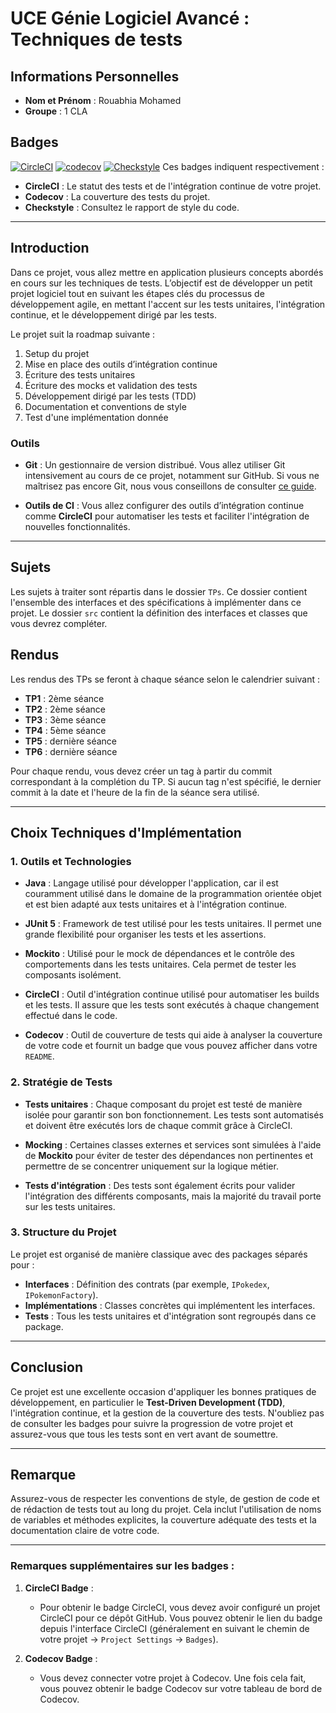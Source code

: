 # UCE Génie Logiciel Avancé : Techniques de tests

## Informations Personnelles

- **Nom et Prénom** : Rouabhia Mohamed
- **Groupe** : 1 CLA

## Badges
[![CircleCI](https://circleci.com/gh/rouabhiamohamed/ceri-m1-techniques-de-test.svg?style=shield)](https://circleci.com/gh/rouabhiamohamed/ceri-m1-techniques-de-test)
[![codecov](https://codecov.io/gh/rouabhiamohamed/ceri-m1-techniques-de-test/graph/badge.svg?token=WSX5HZDM4U)](https://codecov.io/gh/rouabhiamohamed/ceri-m1-techniques-de-test)
[![Checkstyle](https://img.shields.io/badge/Checkstyle-Report-blue)](https://rouabhiamohamed.github.io/ceri-m1-techniques-de-test//target/site/checkstyle.html)
Ces badges indiquent respectivement :

- **CircleCI** : Le statut des tests et de l'intégration continue de votre projet.
- **Codecov** : La couverture des tests du projet.
- **Checkstyle** : Consultez le rapport de style du code.
---

## Introduction

Dans ce projet, vous allez mettre en application plusieurs concepts abordés en cours sur les techniques de tests. L’objectif est de développer un petit projet logiciel tout en suivant les étapes clés du processus de développement agile, en mettant l'accent sur les tests unitaires, l'intégration continue, et le développement dirigé par les tests.

Le projet suit la roadmap suivante :

1. Setup du projet
2. Mise en place des outils d’intégration continue
3. Écriture des tests unitaires
4. Écriture des mocks et validation des tests
5. Développement dirigé par les tests (TDD)
6. Documentation et conventions de style
7. Test d'une implémentation donnée

### Outils

- **Git** : Un gestionnaire de version distribué. Vous allez utiliser Git intensivement au cours de ce projet, notamment sur GitHub. Si vous ne maîtrisez pas encore Git, nous vous conseillons de consulter [ce guide](http://rogerdudler.github.io/git-guide/).

- **Outils de CI** : Vous allez configurer des outils d’intégration continue comme **CircleCI** pour automatiser les tests et faciliter l'intégration de nouvelles fonctionnalités.

---

## Sujets

Les sujets à traiter sont répartis dans le dossier `TPs`. Ce dossier contient l'ensemble des interfaces et des spécifications à implémenter dans ce projet. Le dossier `src` contient la définition des interfaces et classes que vous devrez compléter.

## Rendus

Les rendus des TPs se feront à chaque séance selon le calendrier suivant :

- **TP1** : 2ème séance
- **TP2** : 2ème séance
- **TP3** : 3ème séance
- **TP4** : 5ème séance
- **TP5** : dernière séance
- **TP6** : dernière séance

Pour chaque rendu, vous devez créer un tag à partir du commit correspondant à la complétion du TP. Si aucun tag n'est spécifié, le dernier commit à la date et l'heure de la fin de la séance sera utilisé.

---

## Choix Techniques d'Implémentation

### 1. **Outils et Technologies**

- **Java** : Langage utilisé pour développer l'application, car il est couramment utilisé dans le domaine de la programmation orientée objet et est bien adapté aux tests unitaires et à l'intégration continue.

- **JUnit 5** : Framework de test utilisé pour les tests unitaires. Il permet une grande flexibilité pour organiser les tests et les assertions.

- **Mockito** : Utilisé pour le mock de dépendances et le contrôle des comportements dans les tests unitaires. Cela permet de tester les composants isolément.

- **CircleCI** : Outil d'intégration continue utilisé pour automatiser les builds et les tests. Il assure que les tests sont exécutés à chaque changement effectué dans le code.

- **Codecov** : Outil de couverture de tests qui aide à analyser la couverture de votre code et fournit un badge que vous pouvez afficher dans votre `README`.

### 2. **Stratégie de Tests**

- **Tests unitaires** : Chaque composant du projet est testé de manière isolée pour garantir son bon fonctionnement. Les tests sont automatisés et doivent être exécutés lors de chaque commit grâce à CircleCI.

- **Mocking** : Certaines classes externes et services sont simulées à l'aide de **Mockito** pour éviter de tester des dépendances non pertinentes et permettre de se concentrer uniquement sur la logique métier.

- **Tests d'intégration** : Des tests sont également écrits pour valider l'intégration des différents composants, mais la majorité du travail porte sur les tests unitaires.

### 3. **Structure du Projet**

Le projet est organisé de manière classique avec des packages séparés pour :

- **Interfaces** : Définition des contrats (par exemple, `IPokedex`, `IPokemonFactory`).
- **Implémentations** : Classes concrètes qui implémentent les interfaces.
- **Tests** : Tous les tests unitaires et d'intégration sont regroupés dans ce package.

---

## Conclusion

Ce projet est une excellente occasion d'appliquer les bonnes pratiques de développement, en particulier le **Test-Driven Development (TDD)**, l'intégration continue, et la gestion de la couverture des tests. N'oubliez pas de consulter les badges pour suivre la progression de votre projet et assurez-vous que tous les tests sont en vert avant de soumettre.

---

## Remarque

Assurez-vous de respecter les conventions de style, de gestion de code et de rédaction de tests tout au long du projet. Cela inclut l'utilisation de noms de variables et méthodes explicites, la couverture adéquate des tests et la documentation claire de votre code.

---

### Remarques supplémentaires sur les badges :

1. **CircleCI Badge** :
    - Pour obtenir le badge CircleCI, vous devez avoir configuré un projet CircleCI pour ce dépôt GitHub. Vous pouvez obtenir le lien du badge depuis l'interface CircleCI (généralement en suivant le chemin de votre projet → `Project Settings` → `Badges`).

2. **Codecov Badge** :
    - Vous devez connecter votre projet à Codecov. Une fois cela fait, vous pouvez obtenir le badge Codecov sur votre tableau de bord de Codecov.
